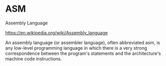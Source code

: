 
# ASM

Assembly Language

https://en.wikipedia.org/wiki/Assembly_language

An assembly language (or assembler language), often abbreviated asm, is any low-level programming language in which there is a very strong correspondence between the program's statements and the architecture's machine code instructions.
